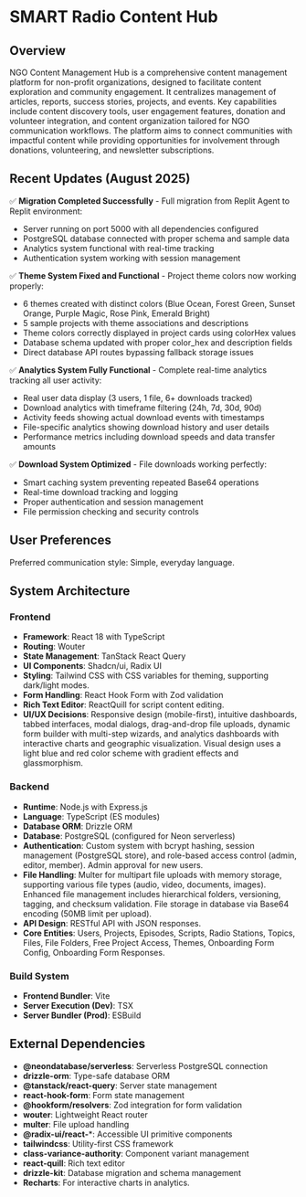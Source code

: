 # SMART Radio Content Hub

## Overview

NGO Content Management Hub is a comprehensive content management platform for non-profit organizations, designed to facilitate content exploration and community engagement. It centralizes management of articles, reports, success stories, projects, and events. Key capabilities include content discovery tools, user engagement features, donation and volunteer integration, and content organization tailored for NGO communication workflows. The platform aims to connect communities with impactful content while providing opportunities for involvement through donations, volunteering, and newsletter subscriptions.

## Recent Updates (August 2025)

✅ **Migration Completed Successfully** - Full migration from Replit Agent to Replit environment:
- Server running on port 5000 with all dependencies configured
- PostgreSQL database connected with proper schema and sample data
- Analytics system functional with real-time tracking
- Authentication system working with session management

✅ **Theme System Fixed and Functional** - Project theme colors now working properly:
- 6 themes created with distinct colors (Blue Ocean, Forest Green, Sunset Orange, Purple Magic, Rose Pink, Emerald Bright)
- 5 sample projects with theme associations and descriptions
- Theme colors correctly displayed in project cards using colorHex values
- Database schema updated with proper color_hex and description fields
- Direct database API routes bypassing fallback storage issues

✅ **Analytics System Fully Functional** - Complete real-time analytics tracking all user activity:
- Real user data display (3 users, 1 file, 6+ downloads tracked)
- Download analytics with timeframe filtering (24h, 7d, 30d, 90d)
- Activity feeds showing actual download events with timestamps
- File-specific analytics showing download history and user details
- Performance metrics including download speeds and data transfer amounts

✅ **Download System Optimized** - File downloads working perfectly:
- Smart caching system preventing repeated Base64 operations
- Real-time download tracking and logging
- Proper authentication and session management
- File permission checking and security controls

## User Preferences

Preferred communication style: Simple, everyday language.

## System Architecture

### Frontend
- **Framework**: React 18 with TypeScript
- **Routing**: Wouter
- **State Management**: TanStack React Query
- **UI Components**: Shadcn/ui, Radix UI
- **Styling**: Tailwind CSS with CSS variables for theming, supporting dark/light modes.
- **Form Handling**: React Hook Form with Zod validation
- **Rich Text Editor**: ReactQuill for script content editing.
- **UI/UX Decisions**: Responsive design (mobile-first), intuitive dashboards, tabbed interfaces, modal dialogs, drag-and-drop file uploads, dynamic form builder with multi-step wizards, and analytics dashboards with interactive charts and geographic visualization. Visual design uses a light blue and red color scheme with gradient effects and glassmorphism.

### Backend
- **Runtime**: Node.js with Express.js
- **Language**: TypeScript (ES modules)
- **Database ORM**: Drizzle ORM
- **Database**: PostgreSQL (configured for Neon serverless)
- **Authentication**: Custom system with bcrypt hashing, session management (PostgreSQL store), and role-based access control (admin, editor, member). Admin approval for new users.
- **File Handling**: Multer for multipart file uploads with memory storage, supporting various file types (audio, video, documents, images). Enhanced file management includes hierarchical folders, versioning, tagging, and checksum validation. File storage in database via Base64 encoding (50MB limit per upload).
- **API Design**: RESTful API with JSON responses.
- **Core Entities**: Users, Projects, Episodes, Scripts, Radio Stations, Topics, Files, File Folders, Free Project Access, Themes, Onboarding Form Config, Onboarding Form Responses.

### Build System
- **Frontend Bundler**: Vite
- **Server Execution (Dev)**: TSX
- **Server Bundler (Prod)**: ESBuild

## External Dependencies

- **@neondatabase/serverless**: Serverless PostgreSQL connection
- **drizzle-orm**: Type-safe database ORM
- **@tanstack/react-query**: Server state management
- **react-hook-form**: Form state management
- **@hookform/resolvers**: Zod integration for form validation
- **wouter**: Lightweight React router
- **multer**: File upload handling
- **@radix-ui/react-***: Accessible UI primitive components
- **tailwindcss**: Utility-first CSS framework
- **class-variance-authority**: Component variant management
- **react-quill**: Rich text editor
- **drizzle-kit**: Database migration and schema management
- **Recharts**: For interactive charts in analytics.
